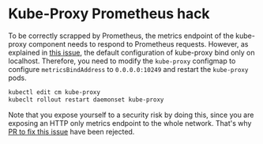 # Kube-Proxy Prometheus hack

To be correctly scrapped by Prometheus, the metrics endpoint
of the kube-proxy component needs to respond to Prometheus requests.
However, as explained in [this issue](https://github.com/prometheus-community/helm-charts/issues/977), the default configuration of kube-proxy bind only on localhost.
Therefore, you need to modify the `kube-proxy` configmap to configure
`metricsBindAddress` to `0.0.0.0:10249` and restart the `kube-proxy` pods.

```bash
kubectl edit cm kube-proxy
kubeclt rollout restart daemonset kube-proxy
```

Note that you expose yourself to a security risk by doing this,
since you are exposing an HTTP only metrics endpoint to the whole network.
That's why [PR to fix this issue](https://github.com/kubernetes/kubernetes/pull/74300) have been rejected.
